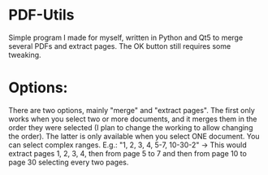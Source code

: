 # PDF-Utils
Simple program I made for myself, written in Python and Qt5 to merge several PDFs and extract pages. The OK button still requires some tweaking.


# Options:

There are two options, mainly "merge" and "extract pages". The first only works when you select two or more documents, and it merges them in the order they were selected
(I plan to change the working to allow changing the order). The latter is only available when you select ONE document. You can select complex ranges. E.g.:
"1, 2, 3, 4, 5-7, 10-30-2" -> This would extract pages 1, 2, 3, 4, then from page 5 to 7 and then from page 10 to page 30 selecting every two pages.

